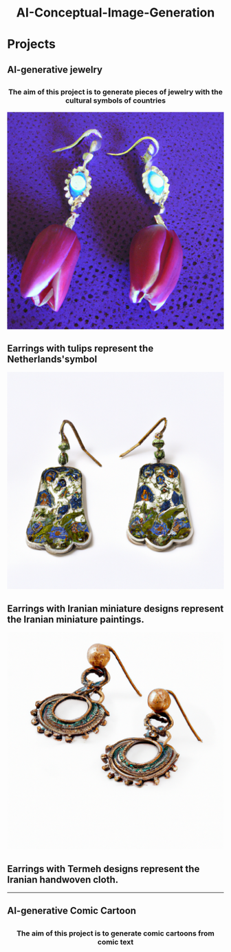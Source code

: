 # <h1 align="center">AI-Conceptual-Image-Generation</h1>
# Projects
## AI-generative jewelry
## <h3 align="center">The aim of this project is to generate pieces of jewelry with the cultural symbols of countries</h3>
![tulips](https://github.com/sahar119/AI-Conceptual-Image-Generation/blob/main/images/tulip.png)
## Earrings with tulips represent the Netherlands'symbol
![minis](https://github.com/sahar119/AI-Conceptual-Image-Generation/blob/main/images/Persian%20mini2.png)
## Earrings with Iranian miniature designs represent the Iranian miniature paintings.
![termeh](https://github.com/sahar119/AI-Conceptual-Image-Generation/blob/main/images/termeh1.png)
## Earrings with Termeh designs represent the Iranian handwoven cloth.
---
## AI-generative Comic Cartoon
## <h3 align="center">The aim of this project is to generate comic cartoons from comic text</h3>
